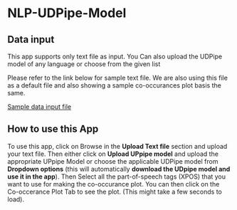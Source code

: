 # NLP-UDPipe-Model

## Data input

This app supports only text file as input. You Can also upload the UDPipe model of any language or choose from the given list

Please refer to the link below for sample text file. We are also using this file as a default file and also showing a sample co-occurances plot basis the same.

 [Sample data input file](https://raw.githubusercontent.com/gargjatin22/NLP-UDPipe-Model/master/test.txt)
## How to use this App

To use this app, click on Browse in the **Upload Text file** section and upload your text file. Then either click on **Upload UPpipe model** and upload the appropriate UPpipe Model or choose the applicable UDPipe model from **Dropdown options** (this will automatically **download the UDpipe model and use it in the app**). Then Select all the part-of-speech tags (XPOS) that you want to use for making the co-occurance plot. You can then click on the Co-occerance Plot Tab to see the plot. (This might take a few seconds to load).
